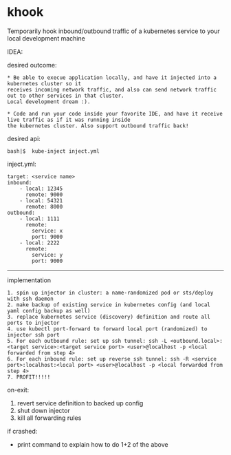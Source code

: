 # khook
Temporarily hook inbound/outbound traffic of a kubernetes service to your local development machine


IDEA:


desired outcome:

	* Be able to execue application locally, and have it injected into a kubernetes cluster so it 
	receives incoming network traffic, and also can send network traffic out to other services in that cluster.
	Local development dream :). 
	
	* Code and run your code inside your favorite IDE, and have it receive live traffic as if it was running inside
	the kubernetes cluster. Also support outbound traffic back!


desired api:

	bash|$	kube-inject	inject.yml
	

inject.yml:

	target: <service name>
	inbound:
		- local: 12345
		  remote: 9000
		- local: 54321
		  remote: 8000
	outbound:
		- local: 1111
		  remote:
			service: x
			port: 9000
		- local: 2222
		  remote:
			service: y
			port: 9000


-----------------

implementation

	1. spin up injector in cluster: a name-randomized pod or sts/deploy with ssh daemon
	2. make backup of existing service in kubernetes config (and local yaml config backup as well)
	3. replace kubernetes service (discovery) definition and route all ports to injector
	4. use kubectl port-forward to forward local port (randomized) to injector ssh port
	5. For each outbound rule: set up ssh tunnel: ssh -L <outbound.local>:<target service>:<target service port> <user>@localhost -p <local forwarded from step 4>
	6. For each inbound rule: set up reverse ssh tunnel: ssh -R <service port>:localhost:<local port> <user>@localhost -p <local forwarded from step 4>
	7. PROFIT!!!!!
	
	
on-exit: 
1. revert service definition to backed up config
2. shut down injector
3. kill all forwarding rules

if crashed: 
* print command to explain how to do 1+2 of the above



